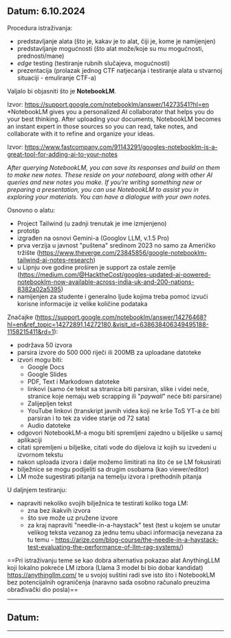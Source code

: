 
## Datum: 6.10.2024

Procedura istraživanja:
- predstavljanje alata (što je, kakav je to alat, čiji je, kome je namijenjen)
- predstavljanje mogućnosti (što alat može/koje su mu mogućnosti, prednosti/mane)
- *edge* testing (testiranje rubnih slučajeva, mogućnosti)
- prezentacija (prolazak jednog CTF natjecanja i testiranje alata u stvarnoj situaciji - emuliranje CTF-a)

Valjalo bi objasniti što je **NotebookLM**.

Izvor: https://support.google.com/notebooklm/answer/14273541?hl=en
*NotebookLM gives you a personalized AI collaborator that helps you do your best thinking. After uploading your documents, NotebookLM becomes an instant expert in those sources so you can read, take notes, and collaborate with it to refine and organize your ideas.

Izvor: https://www.fastcompany.com/91143291/googles-notebooklm-is-a-great-tool-for-adding-ai-to-your-notes

*After querying NotebookLM, you can save its responses and build on them to make new notes. These reside on your noteboard, along with other AI queries and new notes you make. If you’re writing something new or preparing a presentation, you can use NotebookLM to assist you in exploring your materials. You can have a dialogue with your own notes.*

Osnovno o alatu:
- Project Tailwind (u zadnji trenutak je ime izmjenjeno)
- prototip
- izgrađen na osnovi Gemini-a (Googlov LLM, v.1.5 Pro)
- prva verzija u javnost "puštena" sredinom 2023 no samo za Američko tržište (https://www.theverge.com/23845856/google-notebooklm-tailwind-ai-notes-research)
- u Lipnju ove godine proširen je support za ostale zemlje (https://medium.com/@HacktheCost/googles-updated-ai-powered-notebooklm-now-available-across-india-uk-and-200-nations-8382a02a5395)
- namijenjen za studente i generalno ljude kojima treba pomoć izvući korisne informacije iz velike količine podataka

Značajke (https://support.google.com/notebooklm/answer/14276468?hl=en&ref_topic=14272891,14272180,&visit_id=638638406349495188-1158215411&rd=1):

- podržava 50 izvora
- parsira izvore do 500 000 riječi ili 200MB za uploadane datoteke
- izvori mogu biti:
	- Google Docs
	- Google Slides
	- PDF, Text i Markodown datoteke
	- linkovi (samo će tekst sa stranica biti parsiran, slike i videi neće, stranice koje nemaju web scrapping ili "*paywall*" neće biti parsirane)
	- Zalijepljen tekst
	- YouTube linkovi (transkript javnih videa koji ne krše ToS YT-a će biti parsiran i to tek za videe starije od 72 sata)
	- Audio datoteke
- odgovori NotebookLM-a mogu biti spremljeni zajedno u bilješke u samoj aplikaciji
- citati spremljeni u bilješke, citati vode do dijelova iz kojih su izvedeni u izvornom tekstu
- nakon uploada izvora i dalje možemo limitirati na što će se LM fokusirati
- bilježnice se mogu podijeliti sa drugim osobama (kao viewer/editor)
- LM može sugestirati pitanja na temelju izvora i prethodnih pitanja

U daljnjem testiranju:
- napraviti nekoliko svojih bilježnica te testirati koliko toga LM:
	- zna bez ikakvih izvora
	- što sve može uz pružene izvore
	- za kraj napraviti "needle-in-a-haystack" test (test u kojem se unutar velikog teksta vezanog za jednu temu ubaci informacija nevezana za tu temu - https://arize.com/blog-course/the-needle-in-a-haystack-test-evaluating-the-performance-of-llm-rag-systems/)

==Pri istraživanju teme se kao dobra alternativa pokazao alat AnythingLLM koji lokalno 
pokreće LM izbora (Llama 3 model bi bio dobar kandidat) https://anythingllm.com/ te u 
svojoj suštini radi sve isto što i NotebookLM bez potencijalnih ograničenja (naravno sada 
osobno računalo preuzima obrađivački dio posla)== 

---

## Datum:


---



